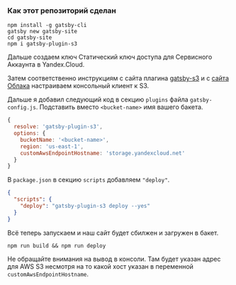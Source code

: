 ### Как этот репозиторий сделан
```shell
npm install -g gatsby-cli
gatsby new gatsby-site
cd gatsby-site
npm i gatsby-plugin-s3
```

Дальше создаем ключ Статический ключ доступа для Сервисного Аккаунта в Yandex.Cloud.

Затем соответственно инструкциям с сайта плагина [gatsby-s3](https://www.gatsbyjs.com/plugins/gatsby-plugin-s3/#globally) и
с [сайта Облака](https://cloud.yandex.ru/docs/storage/tools/aws-cli) настраиваем консольный клиент к S3.

Дальше я добавил следующий код в секцию `plugins` файла `gatsby-config.js`. Подставить вместо `<bucket-name>` имя вашего бакета.
```js
{
  resolve: 'gatsby-plugin-s3',
  options: {
    bucketName: '<bucket-name>',
    region: 'us-east-1',
    customAwsEndpointHostname: 'storage.yandexcloud.net'
  }
}
```

В `package.json` в секцию `scripts` добавляем `"deploy"`.

```json
{
  "scripts": {
    "deploy": "gatsby-plugin-s3 deploy --yes"
  }
}
```

Всё теперь запускаем и наш сайт будет сбилжен и загружен в бакет.

```shell
npm run build && npm run deploy
```

Не обращайте внимания на вывод в консоли. Там будет указан адрес для AWS S3 несмотря на то какой хост указан в переменной `customAwsEndpointHostname`.
